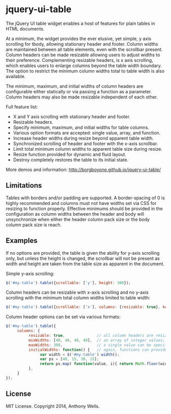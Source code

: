 jquery-ui-table
===============

The jQuery UI table widget enables a host of features for plain tables in HTML documents.

At a minimum, the widget provides the ever elusive, yet simple, y axis scrolling for tbody, allowing stationary header and footer.  Column widths are maintained between all table elements, even with the scrollbar present.  Column headers can be made resizable allowing users to adjust widths to their preference.  Complementing resizable headers, is x axis scrolling, which enables users to enlarge columns beyond the table width boundary.  The option to restrict the minimum column widths total to table width is also available.

The minimum, maximum, and initial widths of column headers are configurable either statically or via passing a function as a parameter.  Column headers may also be made resizable independent of each other.

Full feature list:

- X and Y axis scrolling with stationary header and footer.
- Resizable headers.
- Specify minimum, maximum, and initial widths for table columns.
- Various option formats are accepted: single value, array, and function.
- Increase header widths during resize beyond apparent table width.
- Synchronized scrolling of header and footer with the x-axis scrollbar.
- Limit total minimum column widths to apparent table size during resize.
- Resize function provided for dynamic and fluid layout.
- Destroy completely restores the table to its initial state.

More demos and information: http://borgboyone.github.io/jquery-ui-table/

Limitations
-----------
Tables with borders and/or padding are supported.  A border-spacing of 0 is highly recommended and columns must not have widths set via CSS for resizing to function properly.  Effective minimums should be provided in the configuration as column widths between the header and body will unsynchronize when either the header column pack size or the body column pack size is reach.

Examples
--------
If no options are provided, the table is given the ability for y-axis scrolling only, but unless the height is changed, the scrollbar will not be present as width and height are taken from the table size as apparent in the document.

Simple y-axis scrolling:
```js
$('#my-table').table({scrollable: ['y'], height: 300});
```
Column headers can be resizable with x-axis scrolling and no y-axis scrolling with the minimum total column widths limited to table width:
```js
$('#my-table').table({scrollable: ['x'], columns: {resizable: true}, keepColumnsTableWidth: true});
```
Column header options can be set via various formats:
```js
$('#my-table').table({
     columns: {
          resizable: true,              // all column headers are resizable
          minWidths: [40, 40, 40, 40],  // an array of integer values; the array length must match the number of table columns
          maxWidths: 300,               // a single value can be specified which will be applied to all column headers that are resizable
          initialWidths: function() {   // again, functions can provide for dynamic configuration
               var width = $('#my-table').width();
               var ps = [40, 15, 30, 15];
               return ps.map( function(value, i){ return Math.floor(width * value / 100); } );
          },
     }
});
```

License
-------
MIT License. Copyright 2014, Anthony Wells.
